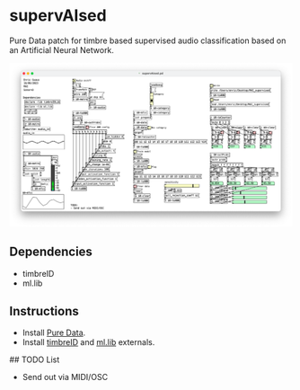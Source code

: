 # supervAIsed

Pure Data patch for timbre based supervised audio classification based on an Artificial Neural Network.

![supervAIsed.png](./supervAIsed.png)

## Dependencies

* timbreID
* ml.lib 

## Instructions

* Install [Pure Data](https://puredata.info/).
* Install [timbreID](https://github.com/wbrent/timbreIDLib) and [ml.lib](https://github.com/irllabs/ml-lib) externals.

 
## TODO List

* Send out via MIDI/OSC
